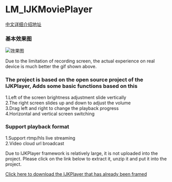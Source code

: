 # LM_IJKMoviePlayer

[中文详细介绍地址](https://www.jianshu.com/p/4d555d09d3e2)<br /> 

### 基本效果图
![效果图](https://upload-images.jianshu.io/upload_images/1197929-bdc7ea869c0c4541.gif?imageMogr2/auto-orient/strip)

Due to the limitation of recording screen, the actual experience on real device is much better the gif shown above.


### The project is based on the open source project of the  IJKPlayer, Adds some basic functions based on this <br /> 

1.Left of the screen brightness adjustment slide vertically<br /> 
2.The right screen slides up and down to adjust the volume<br /> 
3.Drag left and right to change the playback progress<br /> 
4.Horizontal and vertical screen switching<br /> 

### Support playback format <br /> 

1.Support rtmp/hls live streaming<br /> 
2.Video cloud url broadcast<br /> 


Due to IJKPlayer framework is relatively large, it is not uploaded into the project. Please click on the link below to extract it, unzip it and put it into the project.

[Click here to download the IJKPlayer that has already been framed](https://pan.baidu.com/s/1poiLkuDRN26KV-JkbHXSaQ)<br /> 

